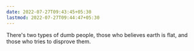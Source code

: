 ```yaml
---
date: 2022-07-27T09:43:45+05:30
lastmod: 2022-07-27T09:44:47+05:30
---
```


There's two types of dumb people, those who believes earth is flat, and those who tries to disprove them.
